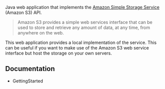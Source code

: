 Java web application that implements the [Amazon Simple Storage Service](http://www.amazon.com/gp/browse.html?node=16427261) (Amazon S3) API.

> Amazon S3 provides a simple web services interface that can be used to store and retrieve any amount of data, at any time, from anywhere on the web.

This web application provides a local implementation of the service. This can be useful if you want to make use of the Amazon S3 web service interface but host the storage on your own servers.

## Documentation ##
  * GettingStarted